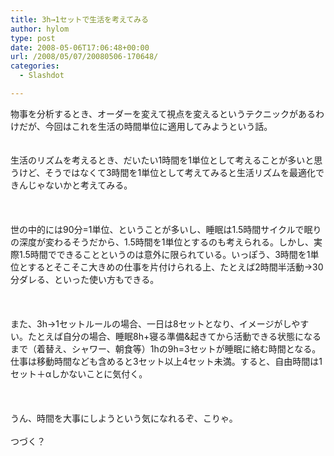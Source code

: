 ```yaml
---
title: 3h→1セットで生活を考えてみる
author: hylom
type: post
date: 2008-05-06T17:06:48+00:00
url: /2008/05/07/20080506-170648/
categories:
  - Slashdot

---
```

物事を分析するとき、オーダーを変えて視点を変えるというテクニックがあるわけだが、今回はこれを生活の時間単位に適用してみようという話。  
</br>   
生活のリズムを考えるとき、だいたい1時間を1単位として考えることが多いと思うけど、そうではなくて3時間を1単位として考えてみると生活リズムを最適化できんじゃないかと考えてみる。</br>  
</br>   
世の中的には90分=1単位、ということが多いし、睡眠は1.5時間サイクルで眠りの深度が変わるそうだから、1.5時間を1単位とするのも考えられる。しかし、実際1.5時間でできることというのは意外に限られている。いっぽう、3時間を1単位とするとそこそこ大きめの仕事を片付けられる上、たとえば2時間半活動→30分ダレる、といった使い方もできる。</br>  
</br>   
また、3h→1セットルールの場合、一日は8セットとなり、イメージがしやすい。たとえば自分の場合、睡眠8h+寝る準備&起きてから活動できる状態になるまで（着替え、シャワー、朝食等）1hの9h=3セットが睡眠に絡む時間となる。仕事は移動時間なども含めると3セット以上4セット未満。すると、自由時間は1セット＋αしかないことに気付く。</br>  
</br>   
うん、時間を大事にしようという気になれるぞ、こりゃ。</br>   
つづく？</br>